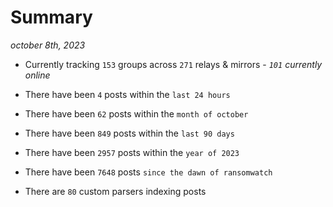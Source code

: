 
# Summary
_october 8th, 2023_

- Currently tracking `153` groups across `271` relays & mirrors - _`101` currently online_

- There have been `4` posts within the `last 24 hours`

- There have been `62` posts within the `month of october`

- There have been `849` posts within the `last 90 days`

- There have been `2957` posts within the `year of 2023`

- There have been `7648` posts `since the dawn of ransomwatch`

- There are `80` custom parsers indexing posts
